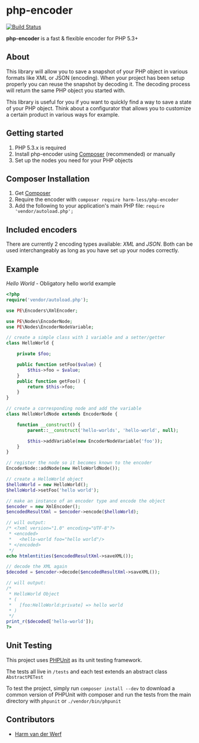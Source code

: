 # php-encoder

[![Build Status](https://travis-ci.org/harm-less/php-encoder.svg?branch=master)](https://travis-ci.org/harm-less/php-encoder)

**php-encoder** is a fast & flexible encoder for PHP 5.3+

## About

This library will allow you to save a snapshot of your PHP object in various formats like XML or JSON (encoding). 
When your project has been setup properly you can reuse the snapshot by decoding it. The decoding process will return 
the same PHP object you started with.

This library is useful for you if you want to quickly find a way to save a state of your PHP object. Think about a 
configurator that allows you to customize a certain product in various ways for example.

## Getting started

1. PHP 5.3.x is required
2. Install php-encoder using [Composer](#composer-installation) (recommended) or manually
3. Set up the nodes you need for your PHP objects

## Composer Installation

1. Get [Composer](http://getcomposer.org/)
2. Require the encoder with `composer require harm-less/php-encoder`
3. Add the following to your application's main PHP file: `require 'vendor/autoload.php';`

## Included encoders

There are currently 2 encoding types available: *XML* and *JSON*.
Both can be used interchangeably as long as you have set up your nodes correctly.

## Example

*Hello World* - Obligatory hello world example

```php
<?php
require('vendor/autoload.php');

use PE\Encoders\XmlEncoder;

use PE\Nodes\EncoderNode;
use PE\Nodes\EncoderNodeVariable;

// create a simple class with 1 variable and a setter/getter
class HelloWorld {

	private $foo;

	public function setFoo($value) {
		$this->foo = $value;
	}
	public function getFoo() {
		return $this->foo;
	}
}

// create a corresponding node and add the variable
class HelloWorldNode extends EncoderNode {

	function __construct() {
		parent::__construct('hello-worlds', 'hello-world', null);

		$this->addVariable(new EncoderNodeVariable('foo'));
	}
}

// register the node so it becomes known to the encoder
EncoderNode::addNode(new HelloWorldNode());

// create a HelloWorld object
$helloWorld = new HelloWorld();
$helloWorld->setFoo('hello world');

// make an instance of an encoder type and encode the object
$encoder = new XmlEncoder();
$encodedResultXml = $encoder->encode($helloWorld);

// will output:
/* <?xml version="1.0" encoding="UTF-8"?>
 * <encoded>
 *   <hello-world foo="hello world"/>
 * </encoded>
 */
echo htmlentities($encodedResultXml->saveXML());

// decode the XML again
$decoded = $encoder->decode($encodedResultXml->saveXML());

// will output:
/*
 * HelloWorld Object
 * (
 *   [foo:HelloWorld:private] => hello world
 * )
 */
print_r($decoded['hello-world']);
?>
```

## Unit Testing

This project uses [PHPUnit](https://github.com/sebastianbergmann/phpunit/) as
its unit testing framework.

The tests all live in `/tests` and each test extends an abstract class
`AbstractPETest`

To test the project, simply run `composer install --dev` to download
a common version of PHPUnit with composer and run the tests from the main
directory with `phpunit` or `./vendor/bin/phpunit`

## Contributors

- [Harm van der Werf](https://github.com/harm-less)